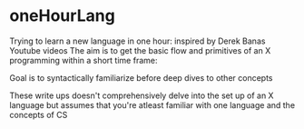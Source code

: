 # oneHourLang
Trying to learn a new language in one hour: inspired by Derek Banas Youtube videos
The aim is to get the basic flow and primitives of an X programming within a short time frame:

Goal is to syntactically familiarize before deep dives to other concepts

These write ups doesn't comprehensively delve into the set up of an X language but assumes that you're atleast familiar with one language and the concepts of CS